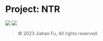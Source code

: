 # Project: NTR

[![](https://img.shields.io/badge/123云盘-PJNTR项目资料-597dfc.svg?style=for-the-badge&logo=icloud&logoColor=white&labelColor=597dfc&color=E0E7FF)](https://beixinti.github.io/pjntr/index.html)
[![](https://img.shields.io/badge/腾讯文档-十中经开计算机工程社团第二十二届江西省活动项目看板-597dfc.svg?style=for-the-badge&logo=microsoftexcel&logoColor=white&labelColor=2196F3&color=BBDEFB)](https://beixinti.github.io/pjntr/docs/kanban.html)

> © 2023 Jiahao Fu, All rights reserved.  
